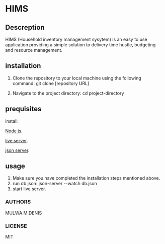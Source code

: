 # HIMS

## Descreption

HIMS (Household inventory management sysytem) is an easy to use application providing a simple solution to delivery time hustle,  budgeting and resource management.

## installation

1. Clone the repository to your local machine using the following command:
git clone [repository URL]

2. Navigate to the project directory:
cd project-directory

## prequisites

install:

[Node js](https://nodejs.org/en/download).

[live server](https://marketplace.visualstudio.com/items?itemName=ritwickdey.LiveServer).

[json server](https://www.npmjs.com/package/json-server).

## usage

1. Make sure you have completed the installation steps mentioned above.
2. run db json:
json-server --watch db.json
3. start live server.

### AUTHORS

MULWA.M.DENIS

### LICENSE

MIT
